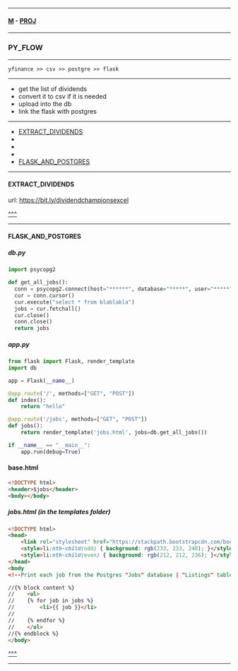 
---

#### [M](https://github.com/ttltrk/TTT/blob/master/menu.md) - [PROJ](https://github.com/ttltrk/TTT/blob/master/PROJ/PROJ.md)

---

### PY_FLOW

---

```
yfinance >> csv >> postgre >> flask
```

---

- get the list of dividends
- convert it to csv if it is needed
- upload into the db
- link the flask with postgres

---

* [EXTRACT_DIVIDENDS](#EXTRACT_DIVIDENDS)
* [](#)
* [](#)
* [](#)
* [FLASK_AND_POSTGRES](#FLASK_AND_POSTGRES)

---

#### EXTRACT_DIVIDENDS

url: https://bit.ly/dividendchampionsexcel

[^^^](PY_FLOW)

---

#### FLASK_AND_POSTGRES

##### db.py

```py
import psycopg2

def get_all_jobs():
  conn = psycopg2.connect(host="******", database="*****", user="*****", password="*****")
  cur = conn.cursor()
  cur.execute("select * from blablabla")
  jobs = cur.fetchall()
  cur.close()
  conn.close()
  return jobs
```

##### app.py

```py
from flask import Flask, render_template
import db

app = Flask(__name__)

@app.route('/', methods=["GET", "POST"])
def index():
    return "hello"

@app.route('/jobs', methods=["GET", "POST"])
def jobs():
    return render_template('jobs.html', jobs=db.get_all_jobs())

if __name__ == "__main__":
    app.run(debug=True)
```

#### base.html

```html
<!DOCTYPE html>
<header>$jobs</header>
<body></body>
```

##### jobs.html (in the templates folder)

```html
<!DOCTYPE html>
<head>
    <link rel="stylesheet" href="https://stackpath.bootstrapcdn.com/bootstrap/4.4.1/css/bootstrap.min.css" integrity="sha384-Vkoo8x4CGsO3+Hhxv8T/Q5PaXtkKtu6ug5TOeNV6gBiFeWPGFN9MuhOf23Q9Ifjh" crossorigin="anonymous">
    <style>li:nth-child(odd) { background: rgb(233, 233, 240); }</style>
    <style>li:nth-child(even) { background: rgb(212, 212, 236); }</style>
</head>
<body
<!--Print each job from the Postgres "Jobs" database | "Listings" table -->

//{% block content %}
//    <ul>
//    {% for job in jobs %}
//        <li>{{ job }}</li>
//        
//    {% endfor %}
//    </ul>
//{% endblock %}
</body>
```

[^^^](PY_FLOW)

---
